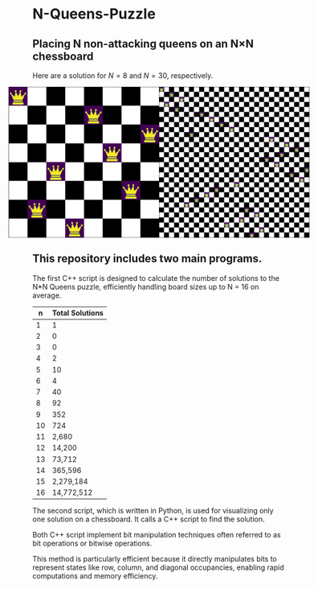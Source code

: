 # N-Queens-Puzzle

 ## Placing N non-attacking queens on an N×N chessboard



Here are a solution for $N = 8$ and $N = 30$, respectively.

<p style="margin: 0; display: flex; justify-content: center; align-items: center;">
  <img src="assets/images/8_Queens_Puzzle.png" alt="8 Queens Puzzle" width="300" style="margin: 0; padding-right: 0px;">
  <img src="assets/images/30_Queens_Puzzle.png" alt="30 Queens Puzzle" width="300" style="margin: 0; padding-left: 0px;">
</p>



 ## This repository includes two main programs. 

The first C++ script is designed to calculate the number of solutions to the N*N Queens puzzle, efficiently handling board sizes up to N = 16 on average. 

| n   | Total Solutions  |
|-----|------------------|
| 1   | 1                |
| 2   | 0                |
| 3   | 0                |
| 4   | 2                |
| 5   | 10               |
| 6   | 4                |
| 7   | 40               |
| 8   | 92               |
| 9   | 352              |
| 10  | 724              |
| 11  | 2,680            |
| 12  | 14,200           |
| 13  | 73,712           |
| 14  | 365,596          |
| 15  | 2,279,184        |
| 16  | 14,772,512       |

The second script, which is written in Python, is used for visualizing only one solution on a chessboard. It calls a C++ script to find the solution. 

Both C++ script implement bit manipulation techniques often referred to as bit operations or bitwise operations.

This method is particularly efficient because it directly manipulates bits to represent states like row, column, and diagonal occupancies, enabling rapid computations and memory efficiency.

